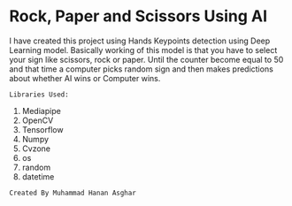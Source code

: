 # Rock, Paper and Scissors Using AI

I have created this project using Hands Keypoints detection using Deep Learning model. Basically working of this model is that you have to select your sign like scissors, rock or paper. Until the counter become equal to 50 and that time a computer picks random sign and then makes predictions about whether AI wins or Computer wins.

```Libraries Used:```
1. Mediapipe
2. OpenCV
3. Tensorflow
4. Numpy
5. Cvzone
6. os
7. random
8. datetime


```Created By Muhammad Hanan Asghar```
